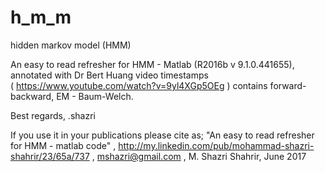 # h_m_m
hidden markov model (HMM)

An easy to read refresher for HMM - Matlab (R2016b v 9.1.0.441655), annotated with Dr Bert Huang video timestamps  
( https://www.youtube.com/watch?v=9yl4XGp5OEg ) contains forward-backward, EM - Baum-Welch.

Best regards,
.shazri

If you use it in your publications please cite as; "An easy to read refresher for HMM - matlab code" , http://my.linkedin.com/pub/mohammad-shazri-shahrir/23/65a/737 , mshazri@gmail.com , M. Shazri Shahrir, June 2017 
